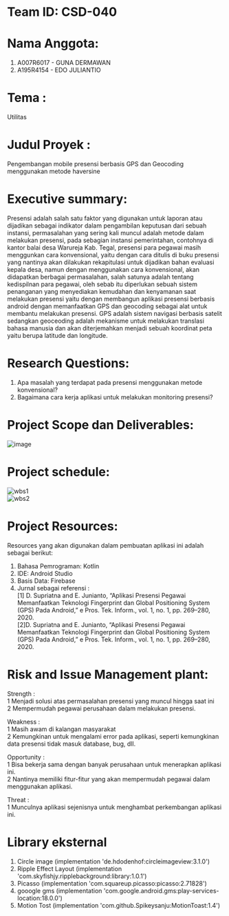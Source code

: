 # Team ID: CSD-040  
# Nama Anggota:
1.	A007R6017 - GUNA DERMAWAN
2.	A195R4154 - EDO JULIANTIO
# Tema		: 
Utilitas
# Judul Proyek	:  
Pengembangan mobile presensi berbasis GPS dan Geocoding menggunakan metode haversine
# Executive summary: 
Presensi adalah salah satu faktor yang digunakan untuk laporan atau dijadikan sebagai indikator dalam pengambilan keputusan dari sebuah instansi, permasalahan yang sering kali muncul adalah metode dalam melakukan presensi, pada sebagian instansi pemerintahan, contohnya di kantor balai desa Warureja Kab. Tegal, presensi para pegawai masih menggunkan cara konvensional, yaitu dengan cara ditulis di buku presensi yang nantinya akan dilakukan rekapitulasi untuk dijadikan bahan evaluasi kepala desa, namun dengan menggunakan cara konvensional, akan didapatkan berbagai permasalahan, salah satunya adalah tentang kedispilnan para pegawai, oleh sebab itu diperlukan sebuah sistem penanganan yang menyediakan kemudahan dan kenyamanan saat melakukan presensi yaitu dengan membangun aplikasi presensi berbasis android dengan memanfaatkan GPS dan geocoding sebagai alat untuk membantu melakukan presensi. GPS adalah sistem navigasi berbasis satelit sedangkan geoceoding adalah mekanisme untuk melakukan translasi bahasa manusia dan akan diterjemahkan menjadi sebuah koordinat peta yaitu berupa latitude dan longitude.
# Research Questions:
1.	Apa masalah yang terdapat pada presensi menggunakan metode konvensional?
2.	Bagaimana cara kerja aplikasi untuk melakukan monitoring presensi?

# Project Scope dan Deliverables:
![image](https://user-images.githubusercontent.com/53375007/142345690-d425ca6d-f4ce-49d8-8f6b-d82c164eb6ad.png)
# Project schedule:
![wbs1](https://user-images.githubusercontent.com/53375007/142764393-69848376-1fe2-4ae1-8417-2da0fffc0c96.png)  
![wbs2](https://user-images.githubusercontent.com/53375007/142764394-268420d7-6894-4704-85f0-3f132c40c085.png)

# Project Resources:
Resources yang akan digunakan dalam pembuatan aplikasi ini adalah sebagai berikut:
1.	Bahasa Pemrograman: Kotlin 
2.	IDE: Android Studio
3.	Basis Data: Firebase
4.	Jurnal sebagai referensi :  
	[1]	D. Supriatna and E. Junianto, “Aplikasi Presensi Pegawai Memanfaatkan Teknologi Fingerprint dan Global Positioning System (GPS) Pada Android,” e Pros. Tek. Inform., vol. 1, no. 1, pp. 269–280, 2020.  
[2]D. Supriatna and E. Junianto, “Aplikasi Presensi Pegawai Memanfaatkan Teknologi Fingerprint dan Global Positioning System (GPS) Pada Android,” e Pros. Tek. Inform., vol. 1, no. 1, pp. 269–280, 2020.
# Risk and Issue Management plant:
Strength :   
1	Menjadi solusi atas permasalahan presensi yang muncul hingga saat ini  
2	Mempermudah pegawai perusahaan dalam melakukan presensi.  

Weakness :  
1	Masih awam di kalangan masyarakat  
2	Kemungkinan untuk mengalami error pada aplikasi, seperti kemungkinan data presensi tidak masuk database, bug, dll.  

Opportunity :  
1	Bisa bekerja sama dengan banyak perusahaan untuk menerapkan aplikasi ini.  
2	Nantinya memiliki fitur-fitur yang akan mempermudah pegawai dalam menggunakan aplikasi.  

Threat :    
1	Munculnya aplikasi sejenisnya untuk menghambat perkembangan aplikasi ini.  

# Library eksternal  
1. Circle image (implementation 'de.hdodenhof:circleimageview:3.1.0')  
2. Ripple Effect Layout (implementation 'com.skyfishjy.ripplebackground:library:1.0.1')  
3. Picasso (implementation 'com.squareup.picasso:picasso:2.71828')  
4. gooogle gms (implementation 'com.google.android.gms:play-services-location:18.0.0')
5. Motion Tost (implementation 'com.github.Spikeysanju:MotionToast:1.4')







